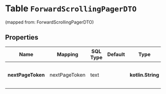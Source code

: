 
# Table `ForwardScrollingPagerDTO`
(mapped from: ForwardScrollingPagerDTO)

## Properties
Name | Mapping | SQL Type | Default | Type | Description | Notes
---- | ------- | -------- | ------- | ---- | ----------- | -----
**nextPageToken** | nextPageToken | text |  | **kotlin.String** | Идентификатор следующей страницы результатов. |  [optional]



